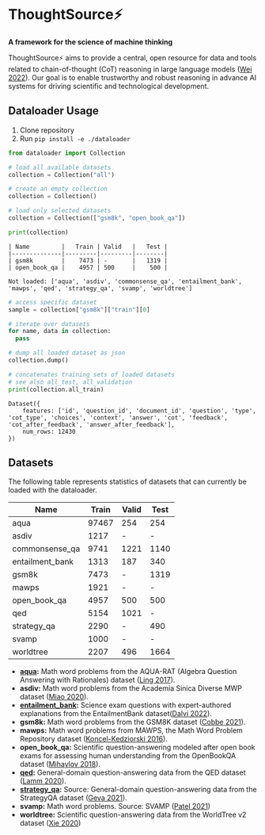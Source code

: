 # ThoughtSource⚡
__A framework for the science of machine thinking__

ThoughtSource⚡ aims to provide a central, open resource for data and tools related to chain-of-thought (CoT) reasoning in large language models ([Wei 2022](https://arxiv.org/abs/2201.11903)). Our goal is to enable trustworthy and robust reasoning in advance AI systems for driving scientific and technological development.

## Dataloader Usage

1. Clone repository
2. Run `pip install -e ./dataloader`
   
```python
from dataloader import Collection

# load all available datasets
collection = Collection("all")

# create an empty collection
collection = Collection()

# load only selected datasets
collection = Collection(["gsm8k", "open_book_qa"])

print(collection)
```
```batch
| Name         |   Train | Valid   |   Test |
|--------------|---------|---------|--------|
| gsm8k        |    7473 | -       |   1319 |
| open_book_qa |    4957 | 500     |    500 |

Not loaded: ['aqua', 'asdiv', 'commonsense_qa', 'entailment_bank', 'mawps', 'qed', 'strategy_qa', 'svamp', 'worldtree']
```
```python
# access specific dataset 
sample = collection["gsm8k"]["train"][0]

# iterate over datasets
for name, data in collection:
  pass

# dump all loaded dataset as json
collection.dump()

# concatenates training sets of loaded datasets
# see also all_test, all_validation
print(collection.all_train)
```
```text
Dataset({
    features: ['id', 'question_id', 'document_id', 'question', 'type', 'cot_type', 'choices', 'context', 'answer', 'cot', 'feedback', 'cot_after_feedback', 'answer_after_feedback'],
    num_rows: 12430
})
```

## Datasets

The following table represents statistics of datasets that can currently be loaded with the dataloader.

| Name            |   Train | Valid   | Test   |
|-----------------|---------|---------|--------|
| aqua            |   97467 | 254     | 254    |
| asdiv           |    1217 | -       | -      |
| commonsense_qa  |    9741 | 1221    | 1140   |
| entailment_bank |    1313 | 187     | 340    |
| gsm8k           |    7473 | -       | 1319   |
| mawps           |    1921 | -       | -      |
| open_book_qa    |    4957 | 500     | 500    |
| qed             |    5154 | 1021    | -      |
| strategy_qa     |    2290 | -       | 490    |
| svamp           |    1000 | -       | -      |
| worldtree       |    2207 | 496     | 1664   |


* __[aqua](https://github.com/deepmind/AQuA):__ Math word problems from the AQUA-RAT (Algebra Question Answering with Rationales) dataset ([Ling 2017](https://arxiv.org/pdf/1705.04146.pdf)).
* __asdiv:__ Math word problems from the Academia Sinica Diverse MWP dataset ([Miao 2020](https://aclanthology.org/2020.acl-main.92/)).
* __[entailment_bank](https://allenai.org/data/entailmentbank):__ Science exam questions with expert-authored explanations from the EntailmentBank dataset([Dalvi 2022](https://arxiv.org/pdf/2104.08661.pdf)).
* __gsm8k:__  Math word problems from the GSM8K dataset ([Cobbe 2021](https://arxiv.org/abs/2110.14168)).
* __mawps:__ Math word problems from MAWPS, the Math Word Problem Repository dataset ([Koncel-Kedziorski 2016](https://aclanthology.org/N16-1136.pdf)).
* __open_book_qa:__ Scientific question-answering modeled after open book exams for assessing human understanding from the OpenBookQA dataset ([Mihaylov 2018](https://aclanthology.org/D18-1260.pdf)).
* __[qed](https://github.com/google-research-datasets/QED):__ General-domain question-answering data from the QED dataset ([Lamm 2020](https://arxiv.org/abs/2009.06354)).
* __[strategy_qa](https://allenai.org/data/strategyqa):__ Source: General-domain question-answering data from the StrategyQA dataset ([Geva 2021](https://direct.mit.edu/tacl/article/doi/10.1162/tacl_a_00370/100680/Did-Aristotle-Use-a-Laptop-A-Question-Answering)).
* __svamp:__ Math word problems. Source: SVAMP ([Patel 2021](https://aclanthology.org/2021.naacl-main.168/))
* __worldtree:__ Scientific question-answering data from the WorldTree v2 dataset ([Xie 2020](https://aclanthology.org/2020.lrec-1.671/))

